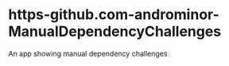 # https-github.com-androminor-ManualDependencyChallenges
An app showing manual dependency challenges
